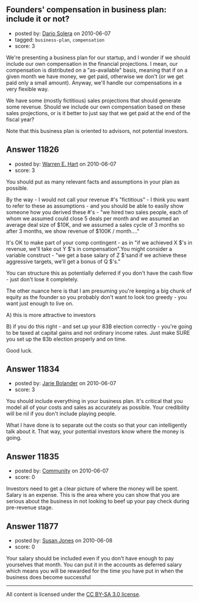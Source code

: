## Founders' compensation in business plan: include it or not?

- posted by: [Dario Solera](https://stackexchange.com/users/-1/1539-dario-solera) on 2010-06-07
- tagged: `business-plan`, `compensation`
- score: 3

We're presenting a business plan for our startup, and I wonder if we should include our own compensation in the financial projections. I mean, our compensation is distributed on a "as-available" basis, meaning that if on a given month we have money, we get paid, otherwise we don't (or we get paid only a small amount). Anyway, we'll handle our compensations in a very flexible way.

We have some (mostly fictitious) sales projections that should generate some revenue. Should we include our own compensation based on these sales projections, or is it better to just say that we get paid at the end of the fiscal year?

Note that this business plan is oriented to advisors, not potential investors.


## Answer 11826

- posted by: [Warren E. Hart](https://stackexchange.com/users/-1/2058-warren-e-hart) on 2010-06-07
- score: 3

You should put as many relevant facts and assumptions in your plan as possible.

By the way - I would not call your revenue #'s "fictitious" - I think you want to refer to these as assumptions - and you should be able to easily show someone how you derived these #'s - "we hired two sales people, each of whom we assumed could close 5 deals per month and we assumed an average deal size of $10K, and we assumed a sales cycle of 3 months so after 3 months, we show revenue of $100K / month...."

It's OK to make part of your comp contingent - as in "if we achieved X $'s in revenue, we'll take out Y $'s in compensation".You might consider a variable construct - "we get a base salary of Z $'sand if we achieve these aggressive targets, we'll get a bonus of Q $'s."

You can structure this as potentially deferred if you don't have the cash flow - just don't lose it completely.

The other nuance here is that I am presuming you're keeping a big chunk of equity as the founder so you probably don't want to look too greedy - you want just enough to live on.

A) this is more attractive to investors

B) if you do this right - and set up your 83B election correctly - you're going to be taxed at capital gains and not ordinary income rates. Just make SURE you set up the 83b election properly and on time.

Good luck.



## Answer 11834

- posted by: [Jarie Bolander](https://stackexchange.com/users/-1/585-jarie-bolander) on 2010-06-07
- score: 3

You should include everything in your business plan. It's critical that you model all of your costs and sales as accurately as possible. Your credibility will be nil if you don't include playing people.

What I have done is to separate out the costs so that your can intelligently talk about it. That way, your potential investors know where the money is going.



## Answer 11835

- posted by: [Community](https://stackexchange.com/users/-1/-1-community) on 2010-06-07
- score: 0

Investors need to get a clear picture of where the money will be spent.
Salary is an expense.
This is the area where you can show that you are serious about the business in not looking to beef up your pay check during pre-revenue stage.


## Answer 11877

- posted by: [Susan Jones](https://stackexchange.com/users/-1/2737-susan-jones) on 2010-06-08
- score: 0

Your salary should be included even if you don't have enough to pay yourselves that month. You can put it in the accounts as deferred salary which means you will be rewarded for the time you have put in when the business does become successful



---

All content is licensed under the [CC BY-SA 3.0 license](https://creativecommons.org/licenses/by-sa/3.0/).

